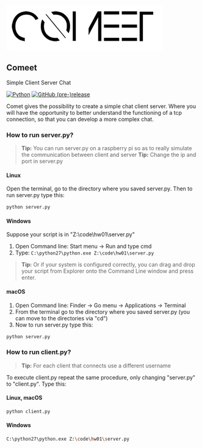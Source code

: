 ![Comeet](./docs/comeet_logo.png)

## Comeet
Simple Client Server Chat

[![Python](https://img.shields.io/badge/Python-2.7-000.svg?style=flat-square)](https://www.python.org)
[![GitHub (pre-)release](https://img.shields.io/github/v/release/fctaddia/comeet.svg?color=000&include_prereleases&label=Release&style=flat-square)](./../../releases)

Comet gives the possibility to create a simple chat client server. Where you will have the opportunity to better understand the functioning of a tcp connection, so that you can develop a more complex chat.

### How to run server.py?

> **Tip:** You can run server.py on a raspberry pi so as to really simulate the communication between client and server
> **Tip:** Change the ip and port in server.py
#### Linux
Open the terminal, go to the directory where you saved server.py. Then to run server.py type this:

```Bash
python server.py
```
#### Windows
Suppose your script is in "Z:\code\hw01\server.py"

1) Open Command line:  Start menu -> Run  and type cmd
2) Type:  ```C:\python27\python.exe Z:\code\hw01\server.py```
> **Tip:** Or if your system is configured correctly, you can drag and drop your script from Explorer onto the Command Line window and press enter.
#### macOS

1) Open Command line:   Finder -> Go menu -> Applications -> Terminal
2) From the terminal go to the directory where you saved server.py (you can move to the directories via "cd")
3) Now to run server.py type this:
```Bash
python server.py
```

### How to run client.py?

> **Tip:** For each client that connects use a different username

To execute client.py repeat the same procedure, only changing "server.py" to "client.py".
Type this:
#### Linux, macOS
```Bash
python client.py
```
#### Windows
```Bash
C:\python27\python.exe Z:\code\hw01\server.py
```






